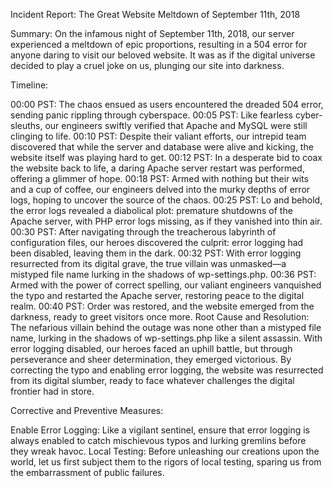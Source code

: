 Incident Report: The Great Website Meltdown of September 11th, 2018

Summary:
On the infamous night of September 11th, 2018, our server experienced a meltdown of epic proportions, resulting in a 504 error for anyone daring to visit our beloved website. It was as if the digital universe decided to play a cruel joke on us, plunging our site into darkness.

Timeline:

00:00 PST: The chaos ensued as users encountered the dreaded 504 error, sending panic rippling through cyberspace.
00:05 PST: Like fearless cyber-sleuths, our engineers swiftly verified that Apache and MySQL were still clinging to life.
00:10 PST: Despite their valiant efforts, our intrepid team discovered that while the server and database were alive and kicking, the website itself was playing hard to get.
00:12 PST: In a desperate bid to coax the website back to life, a daring Apache server restart was performed, offering a glimmer of hope.
00:18 PST: Armed with nothing but their wits and a cup of coffee, our engineers delved into the murky depths of error logs, hoping to uncover the source of the chaos.
00:25 PST: Lo and behold, the error logs revealed a diabolical plot: premature shutdowns of the Apache server, with PHP error logs missing, as if they vanished into thin air.
00:30 PST: After navigating through the treacherous labyrinth of configuration files, our heroes discovered the culprit: error logging had been disabled, leaving them in the dark.
00:32 PST: With error logging resurrected from its digital grave, the true villain was unmasked—a mistyped file name lurking in the shadows of wp-settings.php.
00:36 PST: Armed with the power of correct spelling, our valiant engineers vanquished the typo and restarted the Apache server, restoring peace to the digital realm.
00:40 PST: Order was restored, and the website emerged from the darkness, ready to greet visitors once more.
Root Cause and Resolution:
The nefarious villain behind the outage was none other than a mistyped file name, lurking in the shadows of wp-settings.php like a silent assassin. With error logging disabled, our heroes faced an uphill battle, but through perseverance and sheer determination, they emerged victorious. By correcting the typo and enabling error logging, the website was resurrected from its digital slumber, ready to face whatever challenges the digital frontier had in store.

Corrective and Preventive Measures:

Enable Error Logging: Like a vigilant sentinel, ensure that error logging is always enabled to catch mischievous typos and lurking gremlins before they wreak havoc.
Local Testing: Before unleashing our creations upon the world, let us first subject them to the rigors of local testing, sparing us from the embarrassment of public failures.
